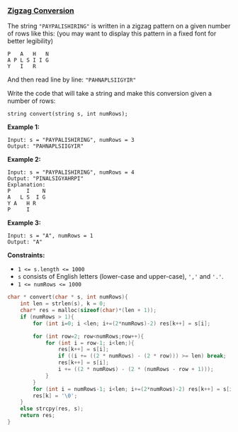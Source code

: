 ### [Zigzag Conversion](https://leetcode.com/problems/zigzag-conversion/)

The string `"PAYPALISHIRING"` is written in a zigzag pattern on a given number of rows like this: (you may want to display this pattern in a fixed font for better legibility)

```
P   A   H   N
A P L S I I G
Y   I   R
```

And then read line by line: `"PAHNAPLSIIGYIR"`

Write the code that will take a string and make this conversion given a number of rows:

```
string convert(string s, int numRows);
```

 

**Example 1:**

```
Input: s = "PAYPALISHIRING", numRows = 3
Output: "PAHNAPLSIIGYIR"
```

**Example 2:**

```
Input: s = "PAYPALISHIRING", numRows = 4
Output: "PINALSIGYAHRPI"
Explanation:
P     I    N
A   L S  I G
Y A   H R
P     I
```

**Example 3:**

```
Input: s = "A", numRows = 1
Output: "A"
```

 

**Constraints:**

- `1 <= s.length <= 1000`
- `s` consists of English letters (lower-case and upper-case), `','` and `'.'`.
- `1 <= numRows <= 1000`

``` c
char * convert(char * s, int numRows){
    int len = strlen(s), k = 0;
    char* res = malloc(sizeof(char)*(len + 1));
    if (numRows > 1){
        for (int i=0; i <len; i+=(2*numRows)-2) res[k++] = s[i];

        for (int row=2; row<numRows;row++){
            for (int i = row-1; i<len;){
                res[k++] = s[i];
                if ((i += ((2 * numRows) - (2 * row))) >= len) break;
                res[k++] = s[i];
                i += ((2 * numRows) - (2 * (numRows - row + 1)));
            }
        }
        for (int i = numRows-1; i<len; i+=(2*numRows)-2) res[k++] = s[i];
        res[k] = '\0';
    }
    else strcpy(res, s);
    return res;
}
```

